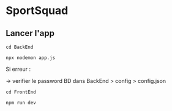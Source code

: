 # SportSquad

## Lancer l'app

`cd BackEnd `

`npx nodemon app.js`

Si erreur :

-> verifier le password BD dans BackEnd > config > config.json

`cd FrontEnd `

`npm run dev`
